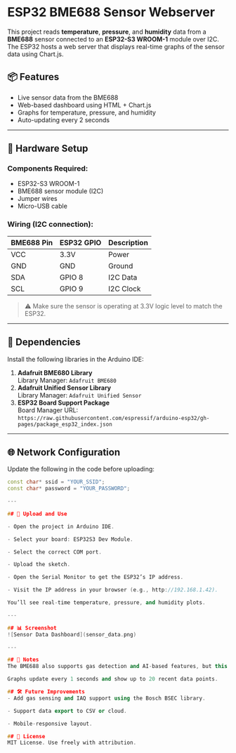 # ESP32 BME688 Sensor Webserver

This project reads **temperature**, **pressure**, and **humidity** data from a **BME688** sensor connected to an **ESP32-S3 WROOM-1** module over I2C. The ESP32 hosts a web server that displays real-time graphs of the sensor data using Chart.js.

## 📦 Features

- Live sensor data from the BME688
- Web-based dashboard using HTML + Chart.js
- Graphs for temperature, pressure, and humidity
- Auto-updating every 2 seconds

---

## 🔧 Hardware Setup

### Components Required:
- ESP32-S3 WROOM-1
- BME688 sensor module (I2C)
- Jumper wires
- Micro-USB cable

### Wiring (I2C connection):

| BME688 Pin | ESP32 GPIO | Description    |
|------------|------------|----------------|
| VCC        | 3.3V       | Power          |
| GND        | GND        | Ground         |
| SDA        | GPIO 8     | I2C Data       |
| SCL        | GPIO 9     | I2C Clock      |

> ⚠️ Make sure the sensor is operating at 3.3V logic level to match the ESP32.

---

## 🧰 Dependencies

Install the following libraries in the Arduino IDE:

1. **Adafruit BME680 Library**  
   Library Manager: `Adafruit BME680`
2. **Adafruit Unified Sensor Library**  
   Library Manager: `Adafruit Unified Sensor`
3. **ESP32 Board Support Package**  
   Board Manager URL: `https://raw.githubusercontent.com/espressif/arduino-esp32/gh-pages/package_esp32_index.json`

---

## 🌐 Network Configuration

Update the following in the code before uploading:

```cpp
const char* ssid = "YOUR_SSID";
const char* password = "YOUR_PASSWORD";

---

## 🚀 Upload and Use

- Open the project in Arduino IDE.

- Select your board: ESP32S3 Dev Module.

- Select the correct COM port.

- Upload the sketch.

- Open the Serial Monitor to get the ESP32’s IP address.

- Visit the IP address in your browser (e.g., http://192.168.1.42).

You’ll see real-time temperature, pressure, and humidity plots.

--- 

## 📊 Screenshot
![Sensor Data Dashboard](sensor_data.png)

---

## 🧠 Notes
The BME688 also supports gas detection and AI-based features, but this code focuses on environmental sensing only.

Graphs update every 1 seconds and show up to 20 recent data points.

## 🛠 Future Improvements
- Add gas sensing and IAQ support using the Bosch BSEC library.

- Support data export to CSV or cloud.

- Mobile-responsive layout.

## 📝 License
MIT License. Use freely with attribution.